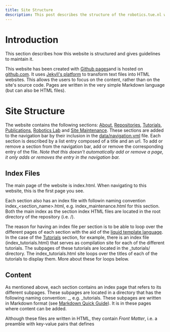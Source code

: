 ```yaml
---
title: Site Structure
description: This post describes the structure of the robotics.tue.nl website
---
```

# Introduction

This section describes how this website is structured and gives guidelines to maintain it.

This website has been created with [Github pages](https://pages.github.com)and is hosted on [github.com](http://www.github.com). It uses [Jekyll's platform](https://jekyllrb.com/) to transform text files into HTML websites. This allows the users to focus on the content, rather than on the site's source code. Pages are written in the very simple Markdown language (but can also be HTML files).

# Site Structure

The website contains the following sections: [About](/about), [Repositories](/repositories), [Tutorials](/tutorials), [Publications](/publications), [Robotics Lab](/robotics_lab) and <a href="">Site Maintenance</a>. These sections are added to the navigation bar by their inclusion in the [data/navigation.yml](https://github.com/robotics-tue/robotics-tue.github.io/blob/master/_data/navigation.yml) file. Each section is described by a list entry composed of a <texttt>title</texttt> and an <texttt>url</texttt>. To add or remove a section from the navigation bar, add or remove the corresponding entry of the file. _Note that this doesn't automatically add or remove a page, it only adds or removes the entry in the navigation bar._

## Index Files

The main page of the website is <texttt>index.html</texttt>. When navigating to this website, this is the first page you see.

Each section also has an index file with followin naming convention <texttt>index_<section_name>.html</texttt>, e.g. <texttt>index_maintenance.html</texttt> for this section. Both the main index as the section index HTML files are located in the root directory of the repository (i.e. <texttt>/</texttt>).

The reason for having an index file per section is to be able to loop over the different pages of each section with the aid of the [liquid template language](https://shopify.github.io/liquid/). In the case of the [Tutorials](/tutorials) section, for example, there is an index file (<texttt>index_tutorials.html</texttt>) that serves as compilation site for each of the different tutorials. The subpages of these tutorials are located in the <texttt>_tutorials/</texttt> directory. The <texttt>index_tutorials.html</texttt> site loops over the titles of each of the tutorials to display them. More about these for loops below.

## Content

As mentioned above, each section contains an index page that refers to its different subpages. These subpages are located in a directory that has the following naming convention: <texttt>_<section-name></texttt>, e.g. <texttt>_tutorials</texttt>. These subpages are written in Markdown format (see [Markdown Quick Guide](/tutorials/markdown-quick-guide)). It is in these pages where content can be added.

Although these files are written in HTML, they contain _Front Matter_, i.e. a preamble with key-value pairs that defines
